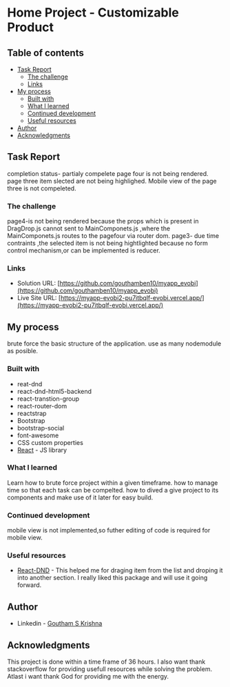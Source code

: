 # Home Project - Customizable Product

## Table of contents

- [Task Report](#taskreport)
  - [The challenge](#the-challenge)
  - [Links](#links)
- [My process](#my-process)
  - [Built with](#built-with)
  - [What I learned](#what-i-learned)
  - [Continued development](#continued-development)
  - [Useful resources](#useful-resources)
- [Author](#author)
- [Acknowledgments](#acknowledgments)

## Task Report
completion status- partialy compelete
page four is not being rendered.
page three item slected are not being highlighed.
Mobile view of the page three is not compeleted.

### The challenge
page4-is not being rendered because the props which is present in DragDrop.js cannot sent to MainComponets.js ,where the MainComponets.js routes to the pagefour via router dom.
page3- due time contraints ,the selected item is not being hightlighted because no form control mechanism,or can be implemented is reducer.
### Links

- Solution URL: [https://github.com/gouthamben10/myapp_evobi](https://github.com/gouthamben10/myapp_evobi)
- Live Site URL: [https://myapp-evobi2-pu7itbqlf-evobi.vercel.app/](https://myapp-evobi2-pu7itbqlf-evobi.vercel.app/)

## My process
brute force the basic structure of the application.
use as many nodemodule as posible.
### Built with
- reat-dnd
- react-dnd-html5-backend
- react-transtion-group
- react-router-dom
- reactstrap
- Bootstrap
- bootstrap-social
- font-awesome
- CSS custom properties
- [React](https://reactjs.org/) - JS library


### What I learned

Learn how to brute force project within a given timeframe.
how to manage time so that each task can be compelted.
how to dived a give project to its components and make use of it later for easy build.

### Continued development

mobile view is not implemented,so futher editing of code is required for mobile view.


### Useful resources

- [React-DND](https://react-dnd.github.io/react-dnd/about) - This helped me for draging item from the list and droping it into another section. I really liked this package and will use it going forward.

## Author

- Linkedin - [Goutham S Krishna](https://www.linkedin.com/in/goutham-s-krishna-21ab151a0/)



## Acknowledgments
This project is done within a time frame of 36 hours.
I also want thank stackoverflow for providing usefull resources while solving the problem.
Atlast i want thank God for providing me with the energy.
